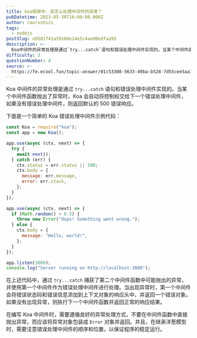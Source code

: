 ```yaml
---
title: koa框架中，该怎么处理中间件的异常？
pubDatetime: 2023-05-30T16:00:00.000Z
author: caorushizi
tags:
  - nodejs
postSlug: a9501741a39108e14e5c4aa90edfaa95
description: >-
  Koa中间件的异常处理是通过`try...catch`语句和错误处理中间件实现的。当某个中间件函数抛出了异常时，Koa会自动将控制权交给下一个错误处理中间件，如果没有错误处理中间件，则返回默认的500
difficulty: 3
questionNumber: 4
source: >-
  https://fe.ecool.fun/topic-answer/01c53308-5633-49ba-b528-7d55cee5aa12?orderBy=updateTime&order=desc&tagId=18
---
```


Koa 中间件的异常处理是通过 `try...catch` 语句和错误处理中间件实现的。当某个中间件函数抛出了异常时，Koa 会自动将控制权交给下一个错误处理中间件，如果没有错误处理中间件，则返回默认的 500 错误响应。

下面是一个简单的 Koa 错误处理中间件示例代码：

```javascript
const Koa = require("koa");
const app = new Koa();

app.use(async (ctx, next) => {
  try {
    await next();
  } catch (err) {
    ctx.status = err.status || 500;
    ctx.body = {
      message: err.message,
      error: err.stack,
    };
  }
});

app.use(async (ctx, next) => {
  if (Math.random() < 0.5) {
    throw new Error("Oops! Something went wrong.");
  } else {
    ctx.body = {
      message: "Hello, world!",
    };
  }
});

app.listen(3000);
console.log("Server running on http://localhost:3000");
```

在上述代码中，通过 `try...catch` 捕获了第二个中间件函数中可能抛出的异常，并使用第一个中间件作为错误处理中间件进行处理。当出现异常时，第一个中间件会将错误状态码和错误信息添加到上下文对象的响应头中，并返回一个错误对象。如果没有出现异常，则执行下一个中间件函数并返回正常的响应结果。

在编写 Koa 中间件时，需要遵循良好的异常处理方式，不要在中间件函数中直接抛出异常，而应该将异常对象包装成 `Error` 对象并返回。并且，在继承洋葱模型时，需要注意错误处理中间件的顺序和位置，以保证程序的稳定运行。
